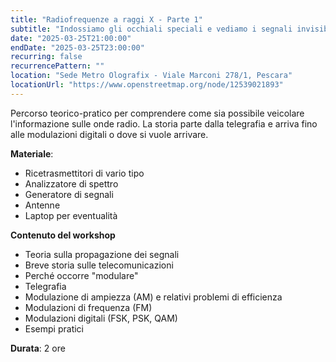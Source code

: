 ```yaml
---
title: "Radiofrequenze a raggi X - Parte 1"
subtitle: "Indossiamo gli occhiali speciali e vediamo i segnali invisibili. Con Sebastiano 'dexter' Militti e Normando 'manolab' Marcolongo"
date: "2025-03-25T21:00:00"
endDate: "2025-03-25T23:00:00"
recurring: false
recurrencePattern: ""
location: "Sede Metro Olografix - Viale Marconi 278/1, Pescara"
locationUrl: "https://www.openstreetmap.org/node/12539021893"
---
```


Percorso teorico-pratico per comprendere come sia possibile veicolare l'informazione sulle onde radio. La storia parte dalla telegrafia e arriva fino alle modulazioni digitali o dove si vuole arrivare.

**Materiale**:

- Ricetrasmettitori di vario tipo
- Analizzatore di spettro
- Generatore di segnali
- Antenne
- Laptop per eventualità

**Contenuto del workshop**

- Teoria sulla propagazione dei segnali
- Breve storia sulle telecomunicazioni
- Perché occorre "modulare"
- Telegrafia
- Modulazione di ampiezza (AM) e relativi problemi di efficienza
- Modulazioni di frequenza (FM)
- Modulazioni digitali (FSK, PSK, QAM)
- Esempi pratici

**Durata**: 2 ore